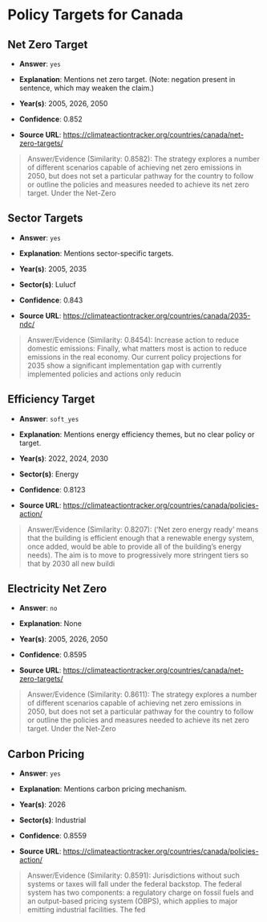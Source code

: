 # Policy Targets for Canada


## Net Zero Target

- **Answer**: `yes`

- **Explanation**: Mentions net zero target. (Note: negation present in sentence, which may weaken the claim.)

- **Year(s)**: 2005, 2026, 2050

- **Confidence**: 0.852

- **Source URL**: https://climateactiontracker.org/countries/canada/net-zero-targets/

> Answer/Evidence (Similarity: 0.8582): The strategy explores a number of different scenarios capable of achieving net zero emissions in 2050, but does not set a particular pathway for the country to follow or outline the policies and measures needed to achieve its net zero target. Under the Net-Zero 


## Sector Targets

- **Answer**: `yes`

- **Explanation**: Mentions sector-specific targets.

- **Year(s)**: 2005, 2035

- **Sector(s)**: Lulucf

- **Confidence**: 0.843

- **Source URL**: https://climateactiontracker.org/countries/canada/2035-ndc/

> Answer/Evidence (Similarity: 0.8454): Increase action to reduce domestic emissions: Finally, what matters most is action to reduce emissions in the real economy. Our current policy projections for 2035 show a significant implementation gap with currently implemented policies and actions only reducin


## Efficiency Target

- **Answer**: `soft_yes`

- **Explanation**: Mentions energy efficiency themes, but no clear policy or target.

- **Year(s)**: 2022, 2024, 2030

- **Sector(s)**: Energy

- **Confidence**: 0.8123

- **Source URL**: https://climateactiontracker.org/countries/canada/policies-action/

> Answer/Evidence (Similarity: 0.8207): (‘Net zero energy ready’ means that the building is efficient enough that a renewable energy system, once added, would be able to provide all of the building’s energy needs). The aim is to move to progressively more stringent tiers so that by 2030 all new buildi


## Electricity Net Zero

- **Answer**: `no`

- **Explanation**: None

- **Year(s)**: 2005, 2026, 2050

- **Confidence**: 0.8595

- **Source URL**: https://climateactiontracker.org/countries/canada/net-zero-targets/

> Answer/Evidence (Similarity: 0.8611): The strategy explores a number of different scenarios capable of achieving net zero emissions in 2050, but does not set a particular pathway for the country to follow or outline the policies and measures needed to achieve its net zero target. Under the Net-Zero 


## Carbon Pricing

- **Answer**: `yes`

- **Explanation**: Mentions carbon pricing mechanism.

- **Year(s)**: 2026

- **Sector(s)**: Industrial

- **Confidence**: 0.8559

- **Source URL**: https://climateactiontracker.org/countries/canada/policies-action/

> Answer/Evidence (Similarity: 0.8591): Jurisdictions without such systems or taxes will fall under the federal backstop. The federal system has two components: a regulatory charge on fossil fuels and an output-based pricing system (OBPS), which applies to major emitting industrial facilities. The fed
